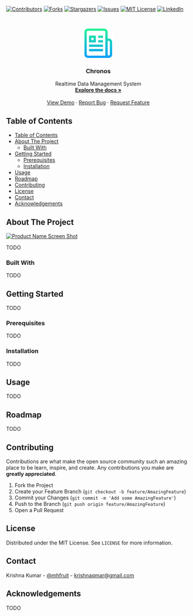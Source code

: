 <!-- PROJECT SHIELDS -->
<!--
*** I'm using markdown "reference style" links for readability.
*** Reference links are enclosed in brackets [ ] instead of parentheses ( ).
*** See the bottom of this document for the declaration of the reference variables
*** for contributors-url, forks-url, etc. This is an optional, concise syntax you may use.
*** https://www.markdownguide.org/basic-syntax/#reference-style-links
-->
[![Contributors][contributors-shield]][contributors-url]
[![Forks][forks-shield]][forks-url]
[![Stargazers][stars-shield]][stars-url]
[![Issues][issues-shield]][issues-url]
[![MIT License][license-shield]][license-url]
[![LinkedIn][linkedin-shield]][linkedin-url]



<!-- PROJECT LOGO -->
<br />
<p align="center">
  <a href="https://github.com/redfruitt/Chronos">
    <img src="images/logo.png" alt="Logo" width="80" height="80">
  </a>

  <h3 align="center">Chronos</h3>

  <p align="center">
    Realtime Data Management System
    <br />
    <a href="https://github.com/redfruitt/Chronos"><strong>Explore the docs »</strong></a>
    <br />
    <br />
    <a href="https://github.com/redfruitt/Chronos">View Demo</a>
    ·
    <a href="https://github.com/redfruitt/Chronos/issues">Report Bug</a>
    ·
    <a href="https://github.com/redfruitt/Chronos/issues">Request Feature</a>
  </p>
</p>



<!-- TABLE OF CONTENTS -->
## Table of Contents

- [Table of Contents](#table-of-contents)
- [About The Project](#about-the-project)
  - [Built With](#built-with)
- [Getting Started](#getting-started)
  - [Prerequisites](#prerequisites)
  - [Installation](#installation)
- [Usage](#usage)
- [Roadmap](#roadmap)
- [Contributing](#contributing)
- [License](#license)
- [Contact](#contact)
- [Acknowledgements](#acknowledgements)



<!-- ABOUT THE PROJECT -->
## About The Project

[![Product Name Screen Shot][product-screenshot]](https://github.com/redfruitt/Chronos)

<!-- There are many great README templates available on GitHub, however, I didn't find one that really suit my needs so I created this enhanced one. I want to create a README template so amazing that it'll be the last one you ever need.

Here's why:
* Your time should be focused on creating something amazing. A project that solves a problem and helps others
* You shouldn't be doing the same tasks over and over like creating a README from scratch
* You should element DRY principles to the rest of your life :smile:

Of course, no one template will serve all projects since your needs may be different. So I'll be adding more in the near future. You may also suggest changes by forking this repo and creating a pull request or opening an issue.

A list of commonly used resources that I find helpful are listed in the acknowledgements. -->

TODO

### Built With
<!-- This section should list any major frameworks that you built your project using. Leave any add-ons/plugins for the acknowledgements section. Here are a few examples.
* [Bootstrap](https://getbootstrap.com)
* [JQuery](https://jquery.com)
* [Laravel](https://laravel.com) -->

TODO

<!-- GETTING STARTED -->
## Getting Started

<!-- This is an example of how you may give instructions on setting up your project locally.
To get a local copy up and running follow these simple example steps. -->

TODO

### Prerequisites

<!-- This is an example of how to list things you need to use the software and how to install them.
* npm
```sh
npm install npm@latest -g
``` -->

TODO

### Installation

<!-- 1. Get a free API Key at [https://example.com](https://example.com)
2. Clone the repo
```sh
git clone https://github.com/your_username_/Project-Name.git
```
3. Install NPM packages
```sh
npm install
```
4. Enter your API in `config.js`
```JS
const API_KEY = 'ENTER YOUR API';
``` -->
TODO


<!-- USAGE EXAMPLES -->
## Usage

<!-- Use this space to show useful examples of how a project can be used. Additional screenshots, code examples and demos work well in this space. You may also link to more resources.

_For more examples, please refer to the [Documentation](https://example.com)_
 -->

TODO

<!-- ROADMAP -->
## Roadmap

<!-- See the [open issues](https://github.com/redfruitt/Chronos/issues) for a list of proposed features (and known issues). -->

TODO



<!-- CONTRIBUTING -->
## Contributing

Contributions are what make the open source community such an amazing place to be learn, inspire, and create. Any contributions you make are **greatly appreciated**.

1. Fork the Project
2. Create your Feature Branch (`git checkout -b feature/AmazingFeature`)
3. Commit your Changes (`git commit -m 'Add some AmazingFeature'`)
4. Push to the Branch (`git push origin feature/AmazingFeature`)
5. Open a Pull Request



<!-- LICENSE -->
## License

Distributed under the MIT License. See `LICENSE` for more information.



<!-- CONTACT -->
## Contact

Krishna Kumar - [@mhfruit](https://twitter.com/mhfruit) - krishnaqmar@gmail.com


<!-- ACKNOWLEDGEMENTS -->
## Acknowledgements
<!-- * [GitHub Emoji Cheat Sheet](https://www.webpagefx.com/tools/emoji-cheat-sheet)
* [Img Shields](https://shields.io)
* [Choose an Open Source License](https://choosealicense.com)
* [GitHub Pages](https://pages.github.com)
* [Animate.css](https://daneden.github.io/animate.css)
* [Loaders.css](https://connoratherton.com/loaders)
* [Slick Carousel](https://kenwheeler.github.io/slick)
* [Smooth Scroll](https://github.com/cferdinandi/smooth-scroll)
* [Sticky Kit](http://leafo.net/sticky-kit)
* [JVectorMap](http://jvectormap.com)
* [Font Awesome](https://fontawesome.com) -->

TODO



<!-- MARKDOWN LINKS & IMAGES -->
<!-- https://www.markdownguide.org/basic-syntax/#reference-style-links -->
[contributors-shield]: https://img.shields.io/github/contributors/redfruitt/Chronos.svg?style=flat-square
[contributors-url]: https://github.com/redfruitt/Chronos/graphs/contributors
[forks-shield]: https://img.shields.io/github/forks/redfruitt/Chronos.svg?style=flat-square
[forks-url]: https://github.com/redfruitt/Chronos/network/members
[stars-shield]: https://img.shields.io/github/stars/redfruitt/Chronos.svg?style=flat-square
[stars-url]: https://github.com/redfruitt/Chronos/stargazers
[issues-shield]: https://img.shields.io/github/issues/redfruitt/Chronos.svg?style=flat-square
[issues-url]: https://github.com/redfruitt/Chronos/issues
[license-shield]: https://img.shields.io/github/license/redfruitt/Chronos.svg?style=flat-square
[license-url]: https://github.com/redfruitt/Chronos/blob/master/LICENSE.txt
[linkedin-shield]: https://img.shields.io/badge/-LinkedIn-black.svg?style=flat-square&logo=linkedin&colorB=555
[linkedin-url]: https://www.linkedin.com/in/krishna-kumar-81914697/
[product-screenshot]: images/arch.JPG
